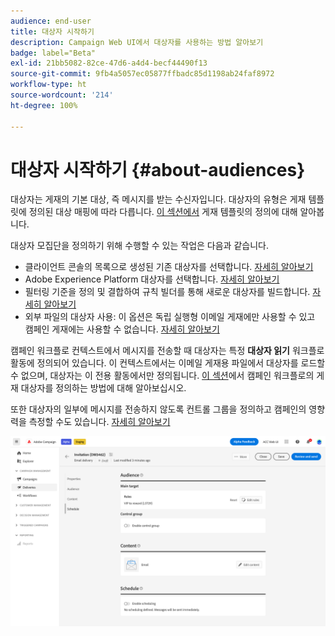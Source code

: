 ```yaml
---
audience: end-user
title: 대상자 시작하기
description: Campaign Web UI에서 대상자를 사용하는 방법 알아보기
badge: label="Beta"
exl-id: 21bb5082-82ce-47d6-a4d4-becf44490f13
source-git-commit: 9fb4a5057ec05877ffbadc85d1198ab24faf8972
workflow-type: ht
source-wordcount: '214'
ht-degree: 100%

---
```



# 대상자 시작하기 {#about-audiences}

<!--
Audience only created for the delivery, not available later-->


<!--
Three ways:
* existing audience

Campaign or AEP Audiences

* create new on the fly

query like AEP segment builder (same component with campaign data)

* import from file

show use case with a new audience creation (or import from file?)

control groups like acc: exract, random, based on attribute
-->


대상자는 게재의 기본 대상, 즉 메시지를 받는 수신자입니다. 대상자의 유형은 게재 템플릿에 정의된 대상 매핑에 따라 다릅니다. [이 섹션에서](../msg/delivery-template.md) 게재 템플릿의 정의에 대해 알아봅니다.

대상자 모집단을 정의하기 위해 수행할 수 있는 작업은 다음과 같습니다.

* 클라이언트 콘솔의 목록으로 생성된 기존 대상자를 선택합니다. [자세히 알아보기](add-audience.md)
* Adobe Experience Platform 대상자를 선택합니다. [자세히 알아보기](aep-audience.md)
* 필터링 기준을 정의 및 결합하여 규칙 빌더를 통해 새로운 대상자를 빌드합니다. [자세히 알아보기](segment-builder.md)
* 외부 파일의 대상자 사용: 이 옵션은 독립 실행형 이메일 게재에만 사용할 수 있고 캠페인 게재에는 사용할 수 없습니다. [자세히 알아보기](file-audience.md)

캠페인 워크플로 컨텍스트에서 메시지를 전송할 때 대상자는 특정 **대상자 읽기** 워크플로 활동에 정의되어 있습니다. 이 컨텍스트에서는 이메일 게재용 파일에서 대상자를 로드할 수 없으며, 대상자는 이 전용 활동에서만 정의됩니다. [이 섹션](../workflows/orchestrate-activities.md)에서 캠페인 워크플로의 게재 대상자를 정의하는 방법에 대해 알아보십시오.

또한 대상자의 일부에 메시지를 전송하지 않도록 컨트롤 그룹을 정의하고 캠페인의 영향력을 측정할 수도 있습니다. [자세히 알아보기](control-group.md)

![](assets/about-audience.png)

